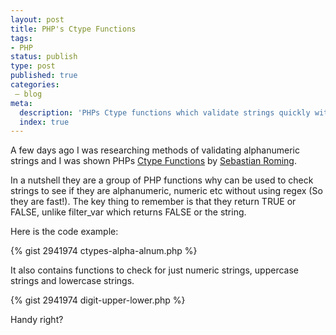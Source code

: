 ```yaml
---
layout: post
title: PHP's Ctype Functions
tags:
- PHP
status: publish
type: post
published: true
categories:
 – blog
meta:
  description: 'PHPs Ctype functions which validate strings quickly without regex.'
  index: true
---
```

A few days ago I was researching methods of validating alphanumeric strings and I was shown PHPs [Ctype Functions](http://www.php.net/manual/en/ref.ctype.php) by [Sebastian Roming](http://www.sebastianroming.de/).

In a nutshell they are a group of PHP functions why can be used to check strings to see if they are alphanumeric, numeric etc without using regex (So they are fast!). The key thing to remember is that they return TRUE or FALSE, unlike filter_var which returns FALSE or the string.

Here is the code example:

{% gist 2941974 ctypes-alpha-alnum.php %}

It also contains functions to check for just numeric strings, uppercase strings and lowercase strings.

{% gist 2941974 digit-upper-lower.php %}

Handy right?
